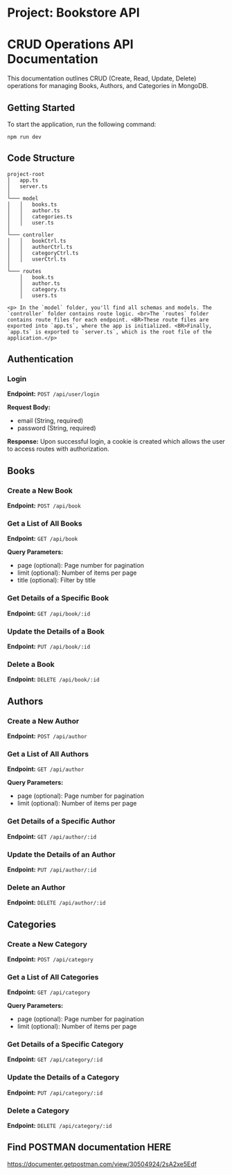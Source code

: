 
# Project: Bookstore API
# CRUD Operations API Documentation

This documentation outlines CRUD (Create, Read, Update, Delete) operations for managing Books, Authors, and Categories in MongoDB.

## Getting Started

To start the application, run the following command:

```
npm run dev
```

## Code Structure

```
project-root
│   app.ts
│   server.ts
│
└─── model
│   │   books.ts
│   │   author.ts
│   │   categories.ts
│   │   user.ts
│   
└─── controller
│   │   bookCtrl.ts
│   │   authorCtrl.ts
│   │   categoryCtrl.ts
│   │   userCtrl.ts
│
└─── routes
    │   book.ts
    │   author.ts
    │   category.ts
    │   users.ts

<p> In the `model` folder, you'll find all schemas and models. The `controller` folder contains route logic. <br>The `routes` folder contains route files for each endpoint. <BR>These route files are exported into `app.ts`, where the app is initialized. <BR>Finally, `app.ts` is exported to `server.ts`, which is the root file of the application.</p>
```

## Authentication

### Login

**Endpoint:** `POST /api/user/login`

**Request Body:**
- email (String, required)
- password (String, required)

**Response:**
Upon successful login, a cookie is created which allows the user to access routes with authorization.

## Books

### Create a New Book

**Endpoint:** `POST /api/book`

### Get a List of All Books

**Endpoint:** `GET /api/book`

**Query Parameters:**
- page (optional): Page number for pagination
- limit (optional): Number of items per page
- title (optional): Filter by title


### Get Details of a Specific Book

**Endpoint:** `GET /api/book/:id`

### Update the Details of a Book

**Endpoint:** `PUT /api/book/:id`

### Delete a Book

**Endpoint:** `DELETE /api/book/:id`

## Authors

### Create a New Author

**Endpoint:** `POST /api/author`

### Get a List of All Authors

**Endpoint:** `GET /api/author`

**Query Parameters:**
- page (optional): Page number for pagination
- limit (optional): Number of items per page

### Get Details of a Specific Author

**Endpoint:** `GET /api/author/:id`

### Update the Details of an Author

**Endpoint:** `PUT /api/author/:id`

### Delete an Author

**Endpoint:** `DELETE /api/author/:id`

## Categories

### Create a New Category

**Endpoint:** `POST /api/category`

### Get a List of All Categories

**Endpoint:** `GET /api/category`

**Query Parameters:**
- page (optional): Page number for pagination
- limit (optional): Number of items per page

### Get Details of a Specific Category

**Endpoint:** `GET /api/category/:id`

### Update the Details of a Category

**Endpoint:** `PUT /api/category/:id`

### Delete a Category

**Endpoint:** `DELETE /api/category/:id`


## Find POSTMAN documentation HERE
https://documenter.getpostman.com/view/30504924/2sA2xe5Edf
